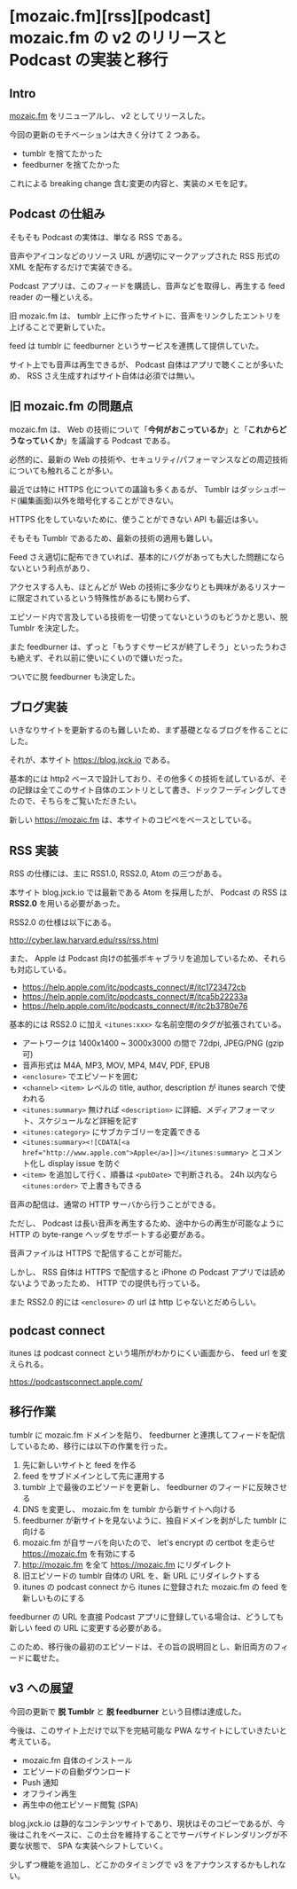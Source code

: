 # [mozaic.fm][rss][podcast] mozaic.fm の v2 のリリースと Podcast の実装と移行

## Intro

[mozaic.fm](https://mozaic.fm) をリニューアルし、 v2 としてリリースした。

今回の更新のモチベーションは大きく分けて 2 つある。

- tumblr を捨てたかった
- feedburner を捨てたかった

これによる breaking change 含む変更の内容と、実装のメモを記す。


## Podcast の仕組み

そもそも Podcast の実体は、単なる RSS である。

音声やアイコンなどのリソース URL が適切にマークアップされた RSS 形式の XML を配布するだけで実装できる。

Podcast アプリは、このフィードを購読し、音声などを取得し、再生する feed reader の一種といえる。

旧 mozaic.fm は、 tumblr 上に作ったサイトに、音声をリンクしたエントリを上げることで更新していた。

feed は tumblr に feedburner というサービスを連携して提供していた。

サイト上でも音声は再生できるが、 Podcast 自体はアプリで聴くことが多いため、 RSS さえ生成すればサイト自体は必須では無い。


## 旧 mozaic.fm の問題点

mozaic.fm は、  Web の技術について「**今何がおこっているか**」と「**これからどうなっていくか**」を議論する Podcast である。

必然的に、最新の Web の技術や、セキュリティ/パフォーマンスなどの周辺技術についても触れることが多い。

最近では特に HTTPS 化についての議論も多くあるが、 Tumblr はダッシュボード(編集画面)以外を暗号化することができない。

HTTPS 化をしていないために、使うことができない API も最近は多い。

そもそも Tumblr であるため、最新の技術の適用も難しい。

Feed さえ適切に配布できていれば、基本的にバグがあっても大した問題にならないという利点があり、

アクセスする人も、ほとんどが Web の技術に多少なりとも興味があるリスナーに限定されているという特殊性があるにも関わらず、

エピソード内で言及している技術を一切使ってないというのもどうかと思い、脱 Tumblr を決定した。

また feedburner は、ずっと「もうすぐサービスが終了しそう」といったうわさも絶えず、それ以前に使いにくいので嫌いだった。

ついでに脱 feedburner も決定した。


## ブログ実装

いきなりサイトを更新するのも難しいため、まず基礎となるブログを作ることにした。

それが、本サイト <https://blog.jxck.io> である。

基本的には http2 ベースで設計しており、その他多くの技術を試しているが、その記録は全てこのサイト自体のエントリとして書き、ドックフーディングしてきたので、そちらをご覧いただきたい。

新しい <https://mozaic.fm> は、本サイトのコピペをベースとしている。


## RSS 実装

RSS の仕様には、主に RSS1.0, RSS2.0, Atom の三つがある。

本サイト blog.jxck.io では最新である Atom を採用したが、 Podcast の RSS は **RSS2.0** を用いる必要があった。

RSS2.0 の仕様は以下にある。

<http://cyber.law.harvard.edu/rss/rss.html>

また、 Apple は Podcast 向けの拡張ボキャブラリを追加しているため、それらも対応している。

- <https://help.apple.com/itc/podcasts_connect/#/itc1723472cb>
- <https://help.apple.com/itc/podcasts_connect/#/itca5b22233a>
- <https://help.apple.com/itc/podcasts_connect/#/itc2b3780e76>

基本的には RSS2.0 に加え `<itunes:xxx>` な名前空間のタグが拡張されている。

- アートワークは 1400x1400 ~ 3000x3000 の間で 72dpi, JPEG/PNG (gzip 可)
- 音声形式は M4A, MP3, MOV, MP4, M4V, PDF, EPUB
- `<enclosure>` でエピソードを囲む
- `<channel>` `<item>` レベルの title, author, description が itunes search で使われる
- `<itunes:summary>` 無ければ `<description>` に詳細、メディアフォーマット、スケジュールなど詳細を記す
- `<itunes:category>` にサブカテゴリーを定義できる
- `<itunes:summary><![CDATA[<a href="http://www.apple.com">Apple</a>]]></itunes:summary>` とコメント化し display issue を防ぐ
- `<item>` を追加して行く、順番は `<pubDate>` で判断される。 24h 以内なら `<itunes:order>` で上書きもできる

音声の配信は、通常の HTTP サーバから行うことができる。

ただし、 Podcast は長い音声を再生するため、途中からの再生が可能なように HTTP の byte-range ヘッダをサポートする必要がある。

音声ファイルは HTTPS で配信することが可能だ。

しかし、 RSS 自体は HTTPS で配信すると iPhone の Podcast アプリでは読めないようであったため、 HTTP での提供も行っている。

また RSS2.0 的には `<enclosure>` の url は http じゃないとだめらしい。


## podcast connect

itunes は podcast connect という場所がわかりにくい画面から、 feed url を変えられる。

<https://podcastsconnect.apple.com/>


## 移行作業

tumblr に mozaic.fm ドメインを貼り、 feedburner と連携してフィードを配信しているため、移行には以下の作業を行った。

1. 先に新しいサイトと feed を作る
1. feed をサブドメインとして先に運用する
1. tumblr 上で最後のエピソードを更新し、 feedburner のフィードに反映させる
1. DNS を変更し、 mozaic.fm を tumblr から新サイトへ向ける
1. feedburner が新サイトを見ないように、独自ドメインを剥がした tumblr に向ける
1. mozaic.fm が自サーバを向いたので、 let's encrypt の certbot を走らせ <https://mozaic.fm> を有効にする
1. <http://mozaic.fm> を全て <https://mozaic.fm> にリダイレクト
1. 旧エピソードの tumblr 自体の URL を、新 URL にリダイレクトする
1. itunes の podcast connect から itunes に登録された mozaic.fm の feed を新しいものにする

feedburner の URL を直接 Podcast アプリに登録している場合は、どうしても新しい feed の URL に変更する必要がある。

このため、移行後の最初のエピソードは、その旨の説明回とし、新旧両方のフィードに載せた。


## v3 への展望

今回の更新で **脱 Tumblr** と **脱 feedburner** という目標は達成した。

今後は、このサイト上だけで以下を完結可能な PWA なサイトにしていきたいと考えている。

- mozaic.fm 自体のインストール
- エピソードの自動ダウンロード
- Push 通知
- オフライン再生
- 再生中の他エピソード閲覧 (SPA)

blog.jxck.io は静的なコンテンツサイトであり、現状はそのコピーであるが、今後はこれをベースに、この土台を維持することでサーバサイドレンダリングが不要な状態で、 SPA な実装へシフトしていく。

少しずつ機能を追加し、どこかのタイミングで v3 をアナウンスするかもしれない。
